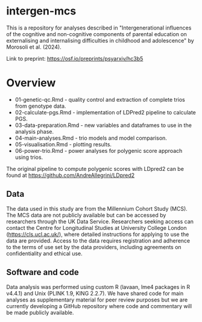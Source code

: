 # intergen-mcs
This is a repository for analyses described in "Intergenerational influences of the cognitive and non-cognitive components of parental education on externalising and internalising difficulties in childhood and adolescence" by Morosoli et al. (2024).

Link to preprint: https://osf.io/preprints/psyarxiv/hc3b5

# Overview

- 01-genetic-qc.Rmd - quality control and extraction of complete trios from genotype data.
- 02-calculate-pgs.Rmd - implementation of LDPred2 pipeline to calculate PGS.
- 03-data-preparation.Rmd - new variables and dataframes to use in the analysis phase.
- 04-main-analyses.Rmd - trio models and model comparison.
- 05-visualisation.Rmd - plotting results.
- 06-power-trio.Rmd - power analyses for polygenic score approach using trios.

The original pipeline to compute polygenic scores with LDpred2 can be found at https://github.com/AndreAllegrini/LDpred2

## Data
The data used in this study are from the Millennium Cohort Study (MCS). The MCS data are not publicly available but can be accessed by researchers through the UK Data Service. Researchers seeking access can contact the Centre for Longitudinal Studies at University College London (https://cls.ucl.ac.uk/), where detailed instructions for applying to use the data are provided. Access to the data requires registration and adherence to the terms of use set by the data providers, including agreements on confidentiality and ethical use.

## Software and code
Data analysis was performed using custom R (lavaan, lme4 packages in R v4.4.1) and Unix (PLINK 1.9, KING 2.2.7). We have shared code for main analyses as supplementary material for peer review purposes but we are currently developing a GitHub repository where code and commentary will be made publicly available.
